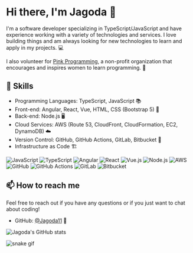 # Hi there, I'm Jagoda 👋

I'm a software developer specializing in TypeScript/JavaScript and have experience working with a variety of technologies and services. I love building things and am always looking for new technologies to learn and apply in my projects. 💻

I also volunteer for [Pink Programming](https://www.pinkprogramming.se/), a non-profit organization that encourages and inspires women to learn programming. 🌸

## 🚀 Skills

- Programming Languages: TypeScript, JavaScript 📚
- Front-end: Angular, React, Vue, HTML, CSS (Bootstrap 5) 🎨
- Back-end: Node.js 🖥️
- Cloud Services: AWS (Route 53, CloudFront, CloudFormation, EC2, DynamoDB) ☁️
- Version Control: GitHub, GitHub Actions, GitLab, Bitbucket 🔄
- Infrastructure as Code 🏗️

![JavaScript](https://img.shields.io/badge/-JavaScript-black?style=flat-square&logo=javascript)
![TypeScript](https://img.shields.io/badge/-TypeScript-007ACC?style=flat-square&logo=typescript)
![Angular](https://img.shields.io/badge/-Angular-DD0031?style=flat-square&logo=angular)
![React](https://img.shields.io/badge/-React-61DAFB?style=flat-square&logo=react)
![Vue.js](https://img.shields.io/badge/-Vue.js-4FC08D?style=flat-square&logo=vue.js)
![Node.js](https://img.shields.io/badge/-Node.js-339933?style=flat-square&logo=node.js)
![AWS](https://img.shields.io/badge/-AWS-232F3E?style=flat-square&logo=amazon-aws)
![GitHub](https://img.shields.io/badge/-GitHub-181717?style=flat-square&logo=github)
![GitHub Actions](https://img.shields.io/badge/-GitHub%20Actions-2088FF?style=flat-square&logo=github-actions)
![GitLab](https://img.shields.io/badge/-GitLab-FCA121?style=flat-square&logo=gitlab)
![Bitbucket](https://img.shields.io/badge/-Bitbucket-0052CC?style=flat-square&logo=bitbucket)




## 📫 How to reach me

Feel free to reach out if you have any questions or if you just want to chat about coding!

- GitHub: [@Jagoda11](https://github.com/Jagoda11) 💌

![Jagoda's GitHub stats](https://github-readme-stats.vercel.app/api?username=Jagoda11&show_icons=true&theme=radical)


![snake gif](https://github.com/Jagoda11/Jagoda11/blob/output/github-contribution-grid-snake.gif)
